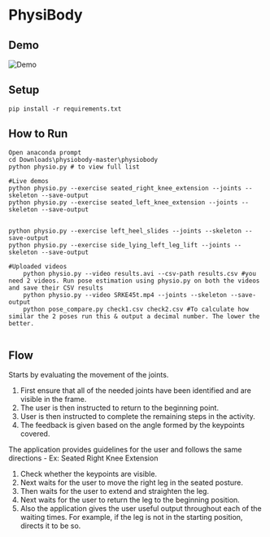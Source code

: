 # PhysiBody

## Demo
![Demo](https://github.com/shashperera/PhysioBody/assets/40666122/db3a25ac-6c2f-4e43-a981-471c08a5aef7)

## Setup
```shell script
pip install -r requirements.txt
```

## How to Run
```shell script
Open anaconda prompt
cd Downloads\physiobody-master\physiobody
python physio.py # to view full list

#Live demos
python physio.py --exercise seated_right_knee_extension --joints --skeleton --save-output
python physio.py --exercise seated_left_knee_extension --joints --skeleton --save-output


python physio.py --exercise left_heel_slides --joints --skeleton --save-output
python physio.py --exercise side_lying_left_leg_lift --joints --skeleton --save-output

#Uploaded videos
    python physio.py --video results.avi --csv-path results.csv #you need 2 videos. Run pose estimation using physio.py on both the videos and save their CSV results
    python physio.py --video SRKE45t.mp4 --joints --skeleton --save-output
    python pose_compare.py check1.csv check2.csv #To calculate how similar the 2 poses run this & output a decimal number. The lower the better.


```

## Flow

Starts by evaluating the movement of the joints. 
1.	First ensure that all of the needed joints have been identified and are visible in the frame. 
2.	The user is then instructed to return to the beginning point.
3.	User is then instructed to complete the remaining steps in the activity. 
4.	The feedback is given based on the angle formed by the keypoints covered.

The application provides guidelines for the user and follows the same directions - Ex: Seated Right Knee Extension

1.	Check whether the keypoints are visible.
2.	Next waits for the user to move the right leg in the seated posture. 
3.	Then waits for the user to extend and straighten the leg.
4.	Next waits for the user to return the leg to the beginning position. 
5.	Also the application gives the user useful output throughout each of the waiting times. For example, if the leg is not in the starting position, directs it to be so.



